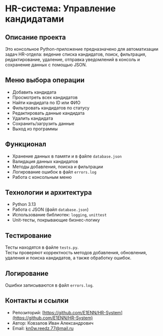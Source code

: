 # HR-система: Управление кандидатами

## Описание проекта
Это консольное Python-приложение предназначено для автоматизации задач HR-отдела: ведение списка кандидатов, поиск, фильтрация, редактирование, удаление, отправка уведомлений в консоль и сохранение данных с помощью JSON.

## Меню выбора операции
- Добавить кандидата  
- Просмотреть всех кандидатов  
- Найти кандидата по ID или ФИО  
- Фильтровать кандидатов по статусу  
- Редактировать данные кандидата  
- Удалить кандидата  
- Сохранить/загрузить данные  
- Выход из программы  

## Функционал
- Хранение данных в памяти и в файле `database.json`  
- Валидация данных кандидатов  
- Методы добавления, поиска и фильтрации  
- Логирование ошибок в файл `errors.log`  
- Работа с консольным меню  

## Технологии и архитектура
- Python 3.13  
- Работа с JSON (файл `database.json`)  
- Использование библиотек: `logging`, `unittest`  
- Unit-тесты, покрывающие бизнес-логику  

## Тестирование
Тесты находятся в файле `tests.py`.  
Тесты проверяют корректность методов добавления, обновления, удаления и поиска кандидатов, а также обработку ошибок.

## Логирование
Ошибки записываются в файл `errors.log`.

## Контакты и ссылки
- Репозиторий: [https://github.com/E1ENN/HR-System](https://github.com/E1ENN/HR-System)  
- Автор: Ковзалов Иван Александрович  
- Email: [kn0w.reedz.77@mail.ru](mailto:kn0w.reedz.77@mail.ru)
